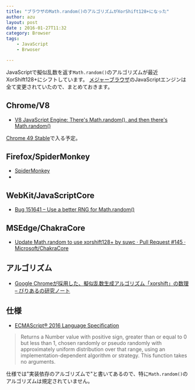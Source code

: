 ```yaml
---
title: "ブラウザのMath.random()のアルゴリズムがXorShift128+になった"
author: azu
layout: post
date : 2016-01-27T11:32
category: Browser
tags:
    - JavaScript
    - Brwoser

---
```


JavaScriptで擬似乱数を返す`Math.random()`のアルゴリズムが最近XorShift128+にシフトしています。
[メジャーブラウザ](https://github.com/azu/browser-javascript-resource)のJavaScriptエンジンは全て変更されていたので、まとめておきます。

## Chrome/V8

- [V8 JavaScript Engine: There's Math.random(), and then there's Math.random()](http://v8project.blogspot.jp/2015/12/theres-mathrandom-and-then-theres.html "V8 JavaScript Engine: There&#39;s Math.random(), and then there&#39;s Math.random()")

[Chrome 49 Stable](http://v8project.blogspot.jp/2016/01/v8-release-49.html "Chrome 49 Stable")で入る予定。

## Firefox/SpiderMonkey

- [SpiderMonkey](https://bugzilla.mozilla.org/show_bug.cgi?id=322529 "SpiderMonkey")
- 
## WebKit/JavaScriptCore

- [Bug 151641 – Use a better RNG for Math.random()](https://bugs.webkit.org/show_bug.cgi?id=151641 "Bug 151641 – Use a better RNG for Math.random()")

## MSEdge/ChakraCore

- [Update Math.random to use xorshift128+ by suwc · Pull Request #145 · Microsoft/ChakraCore](https://github.com/Microsoft/ChakraCore/pull/145 "Update Math.random to use xorshift128+ by suwc · Pull Request #145 · Microsoft/ChakraCore")

## アルゴリズム

- [Google Chromeが採用した、擬似乱数生成アルゴリズム「xorshift」の数理 – びりあるの研究ノート](https://blog.visvirial.com/articles/575 "Google Chromeが採用した、擬似乱数生成アルゴリズム「xorshift」の数理 – びりあるの研究ノート")

## 仕様

- [ECMAScript® 2016 Language Specification](https://tc39.github.io/ecma262/#sec-math.random "ECMAScript® 2016 Language Specification")

> Returns a Number value with positive sign, greater than or equal to 0 but less than 1, chosen randomly or pseudo randomly with approximately uniform distribution over that range, using an implementation-dependent algorithm or strategy. This function takes no arguments.

仕様では"実装依存のアルゴリズムで"と書いてあるので、特に`Math.random()`のアルゴリズムは規定されていません。
